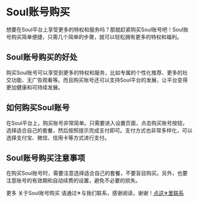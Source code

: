 # Soul账号购买

想要在Soul平台上享受更多的特权和服务吗？那就赶紧购买Soul账号吧！Soul账号购买简单便捷，只需几个简单的步骤，就可以轻松拥有更多的特权和福利。

## Soul账号购买的好处

购买Soul账号可以享受到更多的特权和服务，比如专属的个性化推荐、更多的社交功能、无广告观看等。而且购买账号还可以支持Soul平台的发展，让平台变得更加健康和可持续发展。

## 如何购买Soul账号

在Soul平台上，购买账号非常简单。只需要进入设置页面，点击购买账号按钮，选择适合自己的套餐，然后按照提示完成支付即可。支付方式也非常多样化，可以选择支付宝、微信、信用卡等方式进行支付。

## Soul账号购买注意事项

在购买Soul账号时，需要注意选择适合自己的套餐，不要盲目购买。另外，也要注意账号的有效期和自动续费的设置，避免不必要的损失。

更多 关于Soul账号购买 请通过✈与我们联系，感谢阅读，谢谢！[点这✈里联系](https://acc.k02.cc)